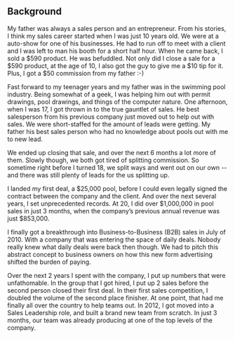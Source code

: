 ## Background


My father was always a sales person and an entrepreneur. From his stories, I think my sales career started when I was just 10 years old. We were at a auto-show for one of his businesses. He had to run off to meet with a client and I was left to man his booth for a short half hour. When he came back, I sold a $590 product. He was befuddled. Not only did I close a sale for a $590 product, at the age of 10, I also got the guy to give me a $10 tip for it. Plus, I got a $50 commission from my father :-)

Fast forward to my teenager years and my father was in the swimming pool industry. Being somewhat of a geek, I was helping him out with permit drawings, pool drawings, and things of the computer nature. One afternoon, when I was 17, I got thrown in to the true gauntlet of sales. He best salesperson from his previous company just moved out to help out with sales. We were short-staffed for the amount of leads were getting. My father his best sales person who had no knowledge about pools out with me to new lead. 

We ended up closing that sale, and over the next 6 months a lot more of them. Slowly though, we both got tired of splitting commission. So sometime right before I turned 18, we split ways and went out on our own -- and there was still plenty of leads for the us splitting up.

I landed my first deal, a $25,000 pool, before I could even legally signed the contract between the company and the client. And over the next several years, I set unprecedented records. At 20, I did over $1,000,000 in pool sales in just 3 months, when the company’s previous annual revenue was just $853,000. 

I finally got a breakthrough into Business-to-Business (B2B) sales in July of 2010. With a company that was entering the space of daily deals. Nobody really knew what daily deals were back then though. We had to pitch this abstract concept to business owners on how this new form advertising shifted the burden of paying. 

Over the next 2 years I spent with the company, I put up numbers that were unfathomable. In the group that I got hired, I put up 2 sales before the second person closed their first deal. In their first sales competition, I doubled the volume of the second place finisher. At one point, that had me finally all over the country to help teams out. In 2012, I got moved into a Sales Leadership role, and built a brand new team from scratch. In just 3 months, our team was already producing at one of the top levels of the company.
